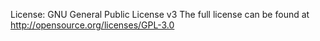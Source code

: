 License: GNU General Public License v3
The full license can be found at http://opensource.org/licenses/GPL-3.0